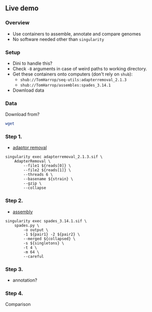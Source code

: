 ## Live demo

### Overview

- Use containers to assemble, annotate and compare genomes
- No software needed other than `singularity`

### Setup

- Dini to handle this?
- Check `-B` arguments in case of weird paths to working directory.
- Get these containers onto computers (don't rely on `shub`):
    + `shub://TomHarrop/seq-utils:adapterremoval_2.1.3`
    + `shub://TomHarrop/assembles:spades_3.14.1`
- Download data

### Data

Download from?

```bash
wget 
```

### Step 1. 

- [adaptor removal](https://github.com/jguhlin/nextflow-training/blob/master/scripts/1_processing.nf)

```
singularity exec adapterremoval_2.1.3.sif \
    AdapterRemoval \
        --file1 ${reads[0]} \
        --file2 ${reads[1]} \
        --threads 6 \
        --basename ${strain} \
        --gzip \
        --collapse
```

### Step 2.

- [assembly](https://github.com/jguhlin/nextflow-training/blob/master/scripts/2_assemble.nf)

```
singularity exec spades_3.14.1.sif \
    spades.py \
        -o output \
        -1 ${pair1} -2 ${pair2} \
        --merged ${collapsed} \
        -s ${singletons} \
        -t 4 \
        -m 64 \
        --careful
```

### Step 3.

- annotation?

### Step 4.

Comparison

